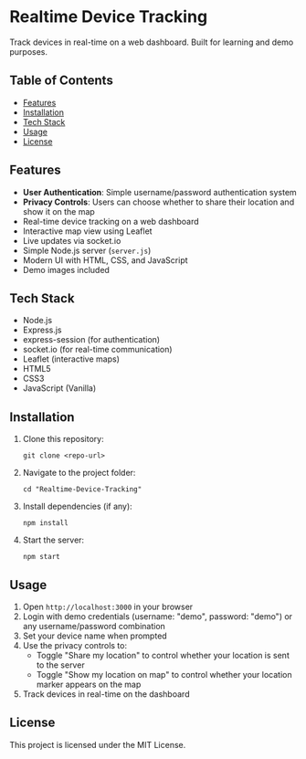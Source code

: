 # Realtime Device Tracking

Track devices in real-time on a web dashboard. Built for learning and demo purposes.

## Table of Contents
- [Features](#features)
- [Installation](#installation)
- [Tech Stack](#tech-stack)
- [Usage](#usage)
- [License](#license)

## Features
- **User Authentication**: Simple username/password authentication system
- **Privacy Controls**: Users can choose whether to share their location and show it on the map
- Real-time device tracking on a web dashboard
- Interactive map view using Leaflet
- Live updates via socket.io
- Simple Node.js server (`server.js`)
- Modern UI with HTML, CSS, and JavaScript
- Demo images included

## Tech Stack
- Node.js
- Express.js
- express-session (for authentication)
- socket.io (for real-time communication)
- Leaflet (interactive maps)
- HTML5
- CSS3
- JavaScript (Vanilla)

## Installation
1. Clone this repository:
   ```pwsh
   git clone <repo-url>
   ```
2. Navigate to the project folder:
   ```pwsh
   cd "Realtime-Device-Tracking"
   ```
3. Install dependencies (if any):
   ```pwsh
   npm install
   ```
4. Start the server:
   ```pwsh
   npm start
   ```

## Usage
1. Open `http://localhost:3000` in your browser
2. Login with demo credentials (username: "demo", password: "demo") or any username/password combination
3. Set your device name when prompted
4. Use the privacy controls to:
   - Toggle "Share my location" to control whether your location is sent to the server
   - Toggle "Show my location on map" to control whether your location marker appears on the map
5. Track devices in real-time on the dashboard

## License
This project is licensed under the MIT License.

